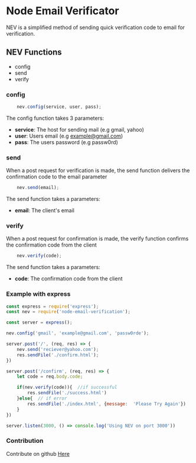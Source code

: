 # Node Email Verificator

NEV is a simplified method of sending quick verification code to email for verification.

## NEV Functions

+ config  
+ send  
+ verify

### config  

```js
    nev.config(service, user, pass);
```  

The config function takes 3 parameters:

+ **service**: The host for sending mail (e.g  gmail, yahoo)
+ **user**:  Users email (e.g example@gmail.com)
+ **pass**: The users  password (e.g passw0rd)  

### send

When  a  post request for verification is made, the send function   delivers the confirmation code to the  email parameter  

```js
    nev.send(email);
```  

The send function takes a parameters:

+ **email**: The client's email  

### verify

When  a  post request for confirmation is made, the verify function confirms the confirmation code from the client  

```js
    nev.verify(code);
```  

The send function takes a parameters:

+ **code**: The confirmation code from the client

### Example with express

```js
const express = require('express');
const nev = require('node-email-verification');

const server = express();

nev.config('gmail', 'example@gmail.com', 'passw0rde');

server.post('/', (req, res) => {
    nev.send('reciever@yahoo.com'); 
    res.sendFile('./confirm.html');
})

server.post('/confirm', (req, res) => {
    let code = req.body.code;

    if(nev.verify(code)){  //if successful
        res.sendFile('./success.html')
    }else{  // if error
        res.sendFile('./index.html', {message:  'Please Try Again'})
    }
})

server.listen(3000, () => console.log('Using NEV on port 3000'))
```

### Contribution  

Contribute on github [Here](https://github.com/Qudusayo/node-email-verification)
